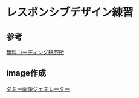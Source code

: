 # レスポンシブデザイン練習

## 参考
[無料コーディング研究所](https://webdesigner-go.com/coding-practice/)

## image作成
[ダミー画像ジェネレーター](https://lazesoftware.com/tool/dummyimg/)

